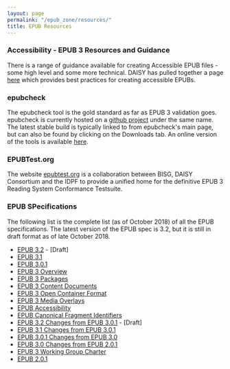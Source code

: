 ```yaml
---
layout: page
permalink: "/epub_zone/resources/"
title: EPUB Resources
---
```


### Accessibility - EPUB 3 Resources and Guidance

There is a range of guidance available for creating Accessible EPUB files - some high level and some more technical.  DAISY has pulled together a page [here](http://kb.daisy.org/publishing/) which provides best practices for creating accessible EPUBs.

### epubcheck

The epubcheck tool is the gold standard as far as EPUB 3 validation goes. epubcheck is currently hosted on a [github project](http://github.com/idpf/epubcheck) under the same name. The latest stable build is typically linked to from epubcheck's main page, but can also be found by clicking on the Downloads tab.  An online version of the tools is available [here](http://github.com/idpf/epubcheck).

### EPUBTest.org

The website [epubtest.org](http://epubtest.org/) is a collaboration between BISG, DAISY Consortium and the IDPF to provide a unified home for the definitive EPUB 3 Reading System Conformance Testsuite.

### EPUB SPecifications
The following list is the complete list (as of October 2018) of all the EPUB specifications. The latest version of the EPUB spec is 3.2, but it is still in draft format as of late October 2018.

- [EPUB 3.2](https://w3c.github.io/publ-epub-revision/epub32/spec/epub-spec.html#sec-intro-epub-specs) - [Draft]
- [EPUB 3.1](http://idpf.org/epub/31/spec/epub-spec.html)
- [EPUB 3.0.1](http://www.idpf.org/epub3/latest/overview)
- [EPUB 3 Overview](http://www.idpf.org/epub3/latest/overview)
- [EPUB 3 Packages](http://www.idpf.org/epub3/latest/packages)
- [EPUB 3 Content Documents](http://www.idpf.org/epub3/latest/contentdocs)
- [EPUB 3 Open Container Format](http://www.idpf.org/epub3/latest/ocf)
- [EPUB 3 Media Overlays](http://www.idpf.org/epub3/latest/mediaoverlays)
- [EPUB Accessibility](http://idpf.org/epub/a11y/)
- [EPUB Canonical Fragment Identifiers](http://idpf.org/epub/linking/cfi/epub-cfi.html)
- [EPUB 3.2 Changes from EPUB 3.0.1](https://w3c.github.io/publ-epub-revision/epub32/spec/epub-changes.html) - [Draft]
- [EPUB 3.1 Changes from EPUB 3.0.1](http://idpf.org/epub/31/spec/epub-[changes.html)
- [EPUB 3.0.1 Changes from EPUB 3.0](http://www.idpf.org/epub/301/spec/epub-changes.html)
- [EPUB 3.0 Changes from EPUB 2.0.1](http://idpf.org/epub/30/spec/epub30-changes.html)
- [EPUB 3 Working Group Charter](http://idpf.org/charters/2015/epub)
- [EPUB 2.0.1](http://idpf.org/epub/201)